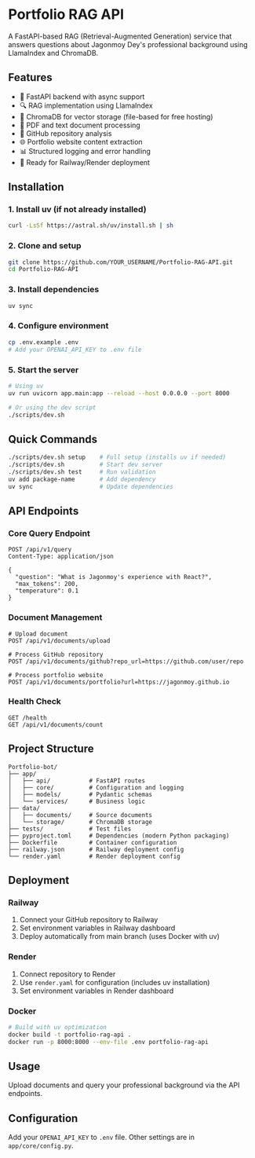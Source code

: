 # Portfolio RAG API

A FastAPI-based RAG (Retrieval-Augmented Generation) service that answers questions about Jagonmoy Dey's professional background using LlamaIndex and ChromaDB.

## Features

- 🚀 FastAPI backend with async support
- 🔍 RAG implementation using LlamaIndex
- 💾 ChromaDB for vector storage (file-based for free hosting)
- 📄 PDF and text document processing
- 🐙 GitHub repository analysis
- 🌐 Portfolio website content extraction
- 📊 Structured logging and error handling
- 🚢 Ready for Railway/Render deployment

## Installation

### 1. Install uv (if not already installed)
```bash
curl -LsSf https://astral.sh/uv/install.sh | sh
```

### 2. Clone and setup
```bash
git clone https://github.com/YOUR_USERNAME/Portfolio-RAG-API.git
cd Portfolio-RAG-API
```

### 3. Install dependencies
```bash
uv sync
```

### 4. Configure environment
```bash
cp .env.example .env
# Add your OPENAI_API_KEY to .env file
```

### 5. Start the server
```bash
# Using uv
uv run uvicorn app.main:app --reload --host 0.0.0.0 --port 8000

# Or using the dev script
./scripts/dev.sh
```

## Quick Commands
```bash
./scripts/dev.sh setup    # Full setup (installs uv if needed)
./scripts/dev.sh          # Start dev server  
./scripts/dev.sh test     # Run validation
uv add package-name       # Add dependency
uv sync                   # Update dependencies
```

## API Endpoints

### Core Query Endpoint
```http
POST /api/v1/query
Content-Type: application/json

{
  "question": "What is Jagonmoy's experience with React?",
  "max_tokens": 200,
  "temperature": 0.1
}
```

### Document Management
```http
# Upload document
POST /api/v1/documents/upload

# Process GitHub repository
POST /api/v1/documents/github?repo_url=https://github.com/user/repo

# Process portfolio website
POST /api/v1/documents/portfolio?url=https://jagonmoy.github.io
```

### Health Check
```http
GET /health
GET /api/v1/documents/count
```

## Project Structure

```
Portfolio-bot/
├── app/
│   ├── api/           # FastAPI routes
│   ├── core/          # Configuration and logging
│   ├── models/        # Pydantic schemas
│   └── services/      # Business logic
├── data/
│   ├── documents/     # Source documents
│   └── storage/       # ChromaDB storage
├── tests/             # Test files
├── pyproject.toml     # Dependencies (modern Python packaging)
├── Dockerfile         # Container configuration
├── railway.json       # Railway deployment config
└── render.yaml        # Render deployment config
```


## Deployment

### Railway
1. Connect your GitHub repository to Railway
2. Set environment variables in Railway dashboard  
3. Deploy automatically from main branch (uses Docker with uv)

### Render
1. Connect repository to Render
2. Use `render.yaml` for configuration (includes uv installation)
3. Set environment variables in Render dashboard

### Docker
```bash
# Build with uv optimization
docker build -t portfolio-rag-api .
docker run -p 8000:8000 --env-file .env portfolio-rag-api
```

## Usage

Upload documents and query your professional background via the API endpoints.

## Configuration

Add your `OPENAI_API_KEY` to `.env` file. Other settings are in `app/core/config.py`.